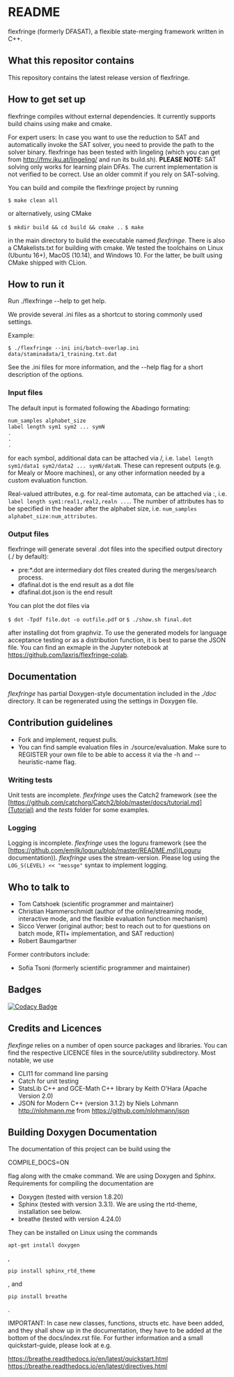 # README #

flexfringe (formerly DFASAT), a flexible state-merging framework written in C++.

## What this repositor contains ##

This repository contains the latest release version of flexfringe.

## How to get set up ##

flexfringe compiles without external dependencies. It currently supports build chains using make and cmake.

For expert users: In case you want to use the reduction to SAT and automatically invoke the SAT solver, you need to provide the path to the solver binary. flexfringe has been tested with lingeling (which you can get from http://fmv.jku.at/lingeling/ and run its build.sh).
**PLEASE NOTE:** SAT solving only works for learning plain DFAs. The current implementation is not verified to be correct. Use an older commit if you rely on SAT-solving.

You can build and compile the flexfringe project by running

`$ make clean all`

or alternatively, using CMake

`$ mkdir build && cd build && cmake ..`
`$ make`

in the main directory to build the executable named *flexfringe*. There is also a CMakelists.txt for building with cmake. We tested the toolchains on Linux (Ubuntu 16+), MacOS (10.14), and Windows 10. For the latter, be built using CMake shipped with CLion.

## How to run it ##

Run ./flexfringe --help to get help.

We provide several .ini files as a shortcut to storing commonly used settings.

Example:

`$ ./flexfringe --ini ini/batch-overlap.ini data/staminadata/1_training.txt.dat`

See the .ini files for more information, and the --help flag for a short description of the options.

### Input files ###

The default input is formated following the Abadingo formating:

```
num_samples alphabet_size
label length sym1 sym2 ... symN
.
.
.
```
for each symbol, additional data can be attached via /, i.e. `label length sym1/data1 sym2/data2 ... symN/dataN`. These can represent outputs (e.g. for Mealy or Moore machines), or any other information needed by a custom evaluation function.

Real-valued attributes, e.g. for real-time automata, can be attached via :, i.e. `label length sym1:real1,real2,realn ...`. The number of attributes has to be specified in the header after the alphabet size, i.e. `num_samples alphabet_size:num_attributes`.

### Output files ###

flexfringe will generate several .dot files into the specified output directory (./ by default):

*  pre\:\*.dot are intermediary dot files created during the merges/search process.
*  dfafinal.dot is the end result as a dot file
*  dfafinal.dot.json is the end result

You can plot the dot files via

`$ dot -Tpdf file.dot -o outfile.pdf`
or
`$ ./show.sh final.dot`

after installing dot from graphviz.
To use the generated models for language acceptance testing or as a distribution function, it is best to parse the JSON file. You can find an exmaple in the Jupyter notebook at https://github.com/laxris/flexfringe-colab.

## Documentation ##

*flexfringe* has partial Doxygen-style documentation included in the *./doc* directory. It can be regenerated using the settings in Doxygen file.

## Contribution guidelines ##

*  Fork and implement, request pulls.
*  You can find sample evaluation files in ./source/evaluation. Make sure to REGISTER your own file to be able to access it via the -h and --heuristic-name flag.

### Writing tests ###

Unit tests are incomplete. *flexfringe* uses the Catch2 framework (see the [https://github.com/catchorg/Catch2/blob/master/docs/tutorial.md](Tutorial) and the *tests* folder for some examples.

### Logging ###
Logging is incomplete. *flexfringe* uses the loguru framework (see the [https://github.com/emilk/loguru/blob/master/README.md](Loguru documentation)). *flexfringe* uses the stream-version. Please log using the `LOG_S(LEVEL) << "messge"` syntax to implement logging.

## Who to talk to ##

*   Tom Catshoek (scientific programmer and maintainer)
*   Christian Hammerschmidt (author of the online/streaming mode, interactive mode, and the flexible evaluation function mechanism)
*   Sicco Verwer (original author; best to reach out to for questions on batch mode, RTI+ implementation, and SAT reduction)
*   Robert Baumgartner

Former contributors include:
*   Sofia Tsoni (formerly scientific programmer and maintainer)

## Badges ##
[![Codacy Badge](https://api.codacy.com/project/badge/Grade/ae975ed72f9c4e1bb19b18dc44aacf1f)](https://app.codacy.com/gh/tudelft-cda-lab/FlexFringe?utm_source=github.com&utm_medium=referral&utm_content=tudelft-cda-lab/FlexFringe&utm_campaign=Badge_Grade_Settings)

## Credits and Licences ##

*flexfinge* relies on a number of open source packages and libraries. You can find the respective LICENCE files in the source/utility subdirectory.
Most notable, we use

*   CLI11 for command line parsing
*   Catch for unit testing
*   StatsLib C++ and GCE-Math C++ library by Keith O'Hara (Apache Version 2.0)
*   JSON for Modern C++ (version 3.1.2) by Niels Lohmann <http://nlohmann.me> from https://github.com/nlohmann/json

## Building Doxygen Documentation

The documentation of this project can be build using the

COMPILE_DOCS=ON

flag along with the cmake command. We are using Doxygen and Sphinx. Requirements for compiling the documentation
are

*   Doxygen (tested with version 1.8.20)
*   Sphinx (tested with version 3.3.1). We are using the rtd-theme, installation see below.
*   breathe (tested with version 4.24.0)

They can be installed on Linux using the commands

```shell
apt-get install doxygen
```
,

```shell
pip install sphinx_rtd_theme
```

, and

```shell
pip install breathe
```
.

IMPORTANT: In case new classes, functions, structs etc. have been added, and they shall show up in the documentation,
they have to be added at the bottom of the docs/index.rst file. For further information and a small quickstart-guide,
please look at e.g.

https://breathe.readthedocs.io/en/latest/quickstart.html
https://breathe.readthedocs.io/en/latest/directives.html
